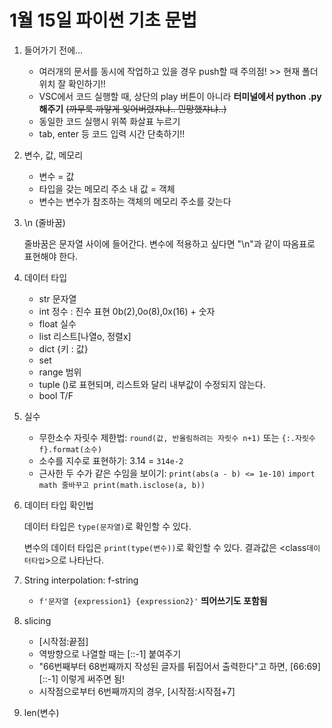 # 1월 15일 파이썬 기초 문법
1. 들어가기 전에...
   - 여러개의 문서를 동시에 작업하고 있을 경우 push할 때 주의점! >> 현재 폴더 위치 잘 확인하기!!
   - VSC에서 코드 실행할 때, 상단의 play 버튼이 아니라 **터미널에서 python .py 해주기** ~~(까무룩 까맣게 잊어버렸쟈냐.. 민망했쟈냐..)~~
   - 동일한 코드 실행시 위쪽 화살표 누르기
   - tab, enter 등 코드 입력 시간 단축하기!!
  
2. 변수, 값, 메모리
   - 변수 = 값
   - 타입을 갖는 메모리 주소 내 값 = 객체
   - 변수는 변수가 참조하는 객체의 메모리 주소를 갖는다
3. \n (줄바꿈)
    
    줄바꿈은 문자열 사이에 들어간다. 변수에 적용하고 싶다면 "\n"과 같이 따옴표로 표현해야 한다.

4. 데이터 타입 
    - str 문자열
    - int 정수 : 진수 표현 0b(2),0o(8),0x(16) + 숫자
    - float 실수
    - list 리스트[나열o, 정렬x]
    - dict {키 : 값}
    - set
    - range 범위
    - tuple ()로 표현되며, 리스트와 달리 내부값이 수정되지 않는다.
    - bool T/F

5. 실수
   - 무한소수 자릿수 제한법: `round(값, 반올림하려는 자릿수 n+1)` 또는 `{:.자릿수f}.format(소수)`
   - 소수를 지수로 표현하기: 3.14 = `314e-2`
   - 근사한 두 수가 같은 수임을 보이기: `print(abs(a - b) <= 1e-10)` `import math 줄바꾸고 print(math.isclose(a, b))`
  
6. 데이터 타입 확인법
   
   데이터 타입은 `type(문자열)`로 확인할 수 있다.

   변수의 데이터 타입은 `print(type(변수))`로 확인할 수 있다. 
   결과값은 <class`데이터타입`>으로 나타난다.


5. String interpolation: f-string
   - `f'문자열 {expression1} {expression2}'` **띄어쓰기도 포함됨**

6. slicing
   - [시작점:끝점]
   - 역방향으로 나열할 때는 [::-1] 붙여주기
   - "66번째부터 68번째까지 작성된 글자를 뒤집어서 출력한다"고 하면, [66:69][::-1] 이렇게 써주면 됨!
   - 시작점으로부터 6번째까지의 경우, [시작점:시작점+7]
  
7. len(변수)
